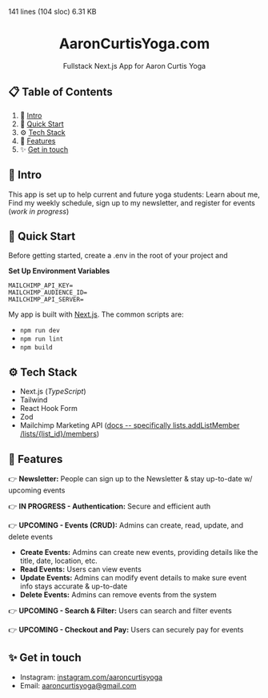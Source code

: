 141 lines (104 sloc)  6.31 KB
   
<h1 style="text-align: center;">AaronCurtisYoga.com</h1>
<p style="text-align: center;">Fullstack Next.js App for Aaron Curtis Yoga </p>

## 📋 <a name="table">Table of Contents</a>

1. 🤖 [Intro](#introduction)
2. 🤸 [Quick Start](#quick-start)
3. ⚙️ [Tech Stack](#tech-stack)
4. 🔋 [Features](#features)
5. ✨ [Get in touch](#contact)


## <a name="introduction">🤖 Intro</a>

This app is set up to help current and future yoga students: 
Learn about me, Find my weekly schedule, sign up to my newsletter, and register for events (_work in progress_)


## <a name="quick-start">🤸 Quick Start</a>

Before getting started, create a .env in the root of your project and

**Set Up Environment Variables**

```env
MAILCHIMP_API_KEY=
MAILCHIMP_AUDIENCE_ID=
MAILCHIMP_API_SERVER=
```

My app is built with [Next.js](https://nextjs.org/). The common scripts are:
- `npm run dev`
- `npm run lint`
- `npm build` 


## <a name="tech-stack">⚙️ Tech Stack</a>

- Next.js (_TypeScript_)
- Tailwind
- React Hook Form
- Zod
- Mailchimp Marketing API ([docs -- specifically lists.addListMember /lists/{list_id}/members](https://mailchimp.com/developer/marketing/))

## <a name="features">🔋 Features</a>

👉 **Newsletter:** People can sign up to the Newsletter & stay up-to-date w/ upcoming events

👉 **IN PROGRESS - Authentication:** Secure and efficient auth

👉 **UPCOMING - Events (CRUD):** Admins can create, read, update, and delete events
- **Create Events:** Admins can  create new events, providing details like the title, date, location, etc.
- **Read Events:** Users can view events
- **Update Events:** Admins can modify event details to make sure  event info stays accurate & up-to-date
- **Delete Events:** Admins can remove events from the system

👉 **UPCOMING - Search & Filter:** Users can search and filter events

👉 **UPCOMING - Checkout and Pay:** Users can securely pay for events


## <a name="contact">✨ Get in touch</a>
* Instagram: [instagram.com/aaroncurtisyoga](https://www.instagram.com/aaroncurtisyoga/)
* Email: aaroncurtisyoga@gmail.com


